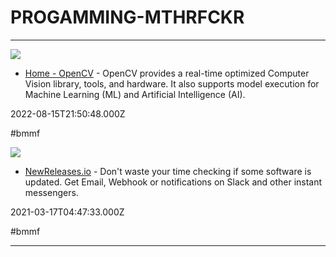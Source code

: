 # PROGAMMING-MTHRFCKR

---

![](https://opencv1.b-cdn.net/wp-content/uploads/2020/11/OpenCV_logo_black_.jpg)

- [Home - OpenCV](https://opencv.org) - OpenCV provides a real-time optimized Computer Vision library, tools, and hardware. It also supports model execution for Machine Learning (ML) and Artificial Intelligence (AI).

2022-08-15T21:50:48.000Z

#bmmf

![](https://newreleases.io/apple-touch-icon.png)

- [NewReleases.io](https://newreleases.io) - Don't waste your time checking if some software is updated. Get Email, Webhook or notifications on Slack and other instant messengers.

2021-03-17T04:47:33.000Z

#bmmf

---

